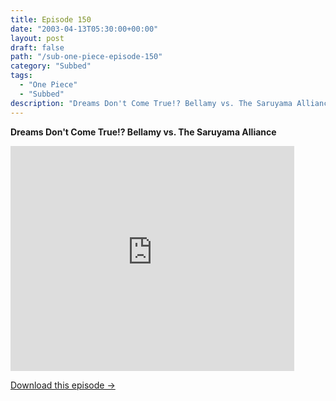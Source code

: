 ```yaml
---
title: Episode 150
date: "2003-04-13T05:30:00+00:00"
layout: post
draft: false
path: "/sub-one-piece-episode-150"
category: "Subbed"
tags:
  - "One Piece"
  - "Subbed"
description: "Dreams Don't Come True!? Bellamy vs. The Saruyama Alliance"
---
```


**Dreams Don't Come True!? Bellamy vs. The Saruyama Alliance**

<iframe width="640" height="360" src="https://www.rapidvideo.com/e/FXQE62HNKT" frameborder="0" marginwidth=0 marginheight=0 scrolling=no allowfullscreen style="max-width:90%;"></iframe>

<a href="http://ouo.io/qs/eCodkFEQ?s=https://www.rapidvideo.com/d/FXQE62HNKT" class="styled_a">Download this episode →</a>

